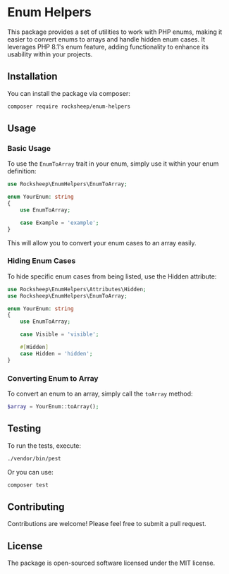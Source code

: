 # Enum Helpers

This package provides a set of utilities to work with PHP enums, making it easier to convert enums to arrays and handle hidden enum cases. It leverages PHP 8.1's enum feature, adding functionality to enhance its usability within your projects.

## Installation

You can install the package via composer:

```bash
composer require rocksheep/enum-helpers
```

## Usage

### Basic Usage

To use the `EnumToArray` trait in your enum, simply use it within your enum definition:

```php
use Rocksheep\EnumHelpers\EnumToArray;

enum YourEnum: string
{
    use EnumToArray;

    case Example = 'example';
}
```

This will allow you to convert your enum cases to an array easily.

### Hiding Enum Cases

To hide specific enum cases from being listed, use the Hidden attribute:

```php
use Rocksheep\EnumHelpers\Attributes\Hidden;
use Rocksheep\EnumHelpers\EnumToArray;

enum YourEnum: string
{
    use EnumToArray;

    case Visible = 'visible';

    #[Hidden]
    case Hidden = 'hidden';
}
```

### Converting Enum to Array

To convert an enum to an array, simply call the `toArray` method:

```php
$array = YourEnum::toArray();
```

## Testing

To run the tests, execute:

```bash
./vendor/bin/pest
```

Or you can use:

```bash
composer test
```

## Contributing

Contributions are welcome! Please feel free to submit a pull request.

## License

The package is open-sourced software licensed under the MIT license.
